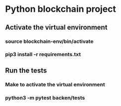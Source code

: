 # Python blockchain project

## Activate the virtual environment 

### source blockchain-env/bin/activate 

### pip3 install -r requirements.txt

## Run the tests

### Make to activate the virtual environment 

### python3 -m pytest backen/tests 